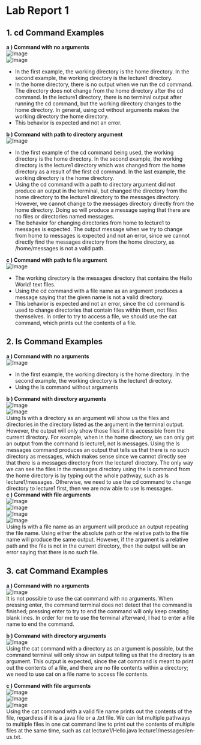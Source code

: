 # Lab Report 1 
## 1. cd Command Examples
**a ) Command with no arguments**  
![Image](CDnoarguments.PNG)  
![Image](CDnoargumentschange.PNG)  
- In the first example, the working directory is the home directory. In the second example, the working directory is the lecture1 directory.
- In the home directory, there is no output when we run the cd command. The directory does not change from the home directory after the cd command. In the lecture1 directory, there is no terminal output after running the cd command, but the working directory changes to the home directory. In general, using cd without arguments makes the working directory the home directory. 
- This behavior is expected and not an error. 


**b ) Command with path to directory argument**  
![Image](cdDirectoryError.png)  
- In the first example of the cd command being used, the working directory is the home directory. In the second example, the working directory is the lecture1 directory which was changed from the home directory as a result of the first cd command. In the last example, the working directory is the home directory.
- Using the cd command with a path to directory argument did not produce an output in the terminal, but changed the directory from the home directory to the lecture1 directory to the messages directory. However, we cannot change to the messages directory directly from the home directory. Doing so will produce a message saying that there are no files or directories named messages.
- The behavior for changing directories from home to lecture1 to messages is expected. The output message when we try to change from home to messages is expected and not an error, since we cannot directly find the messages directory from the home directory, as /home/messages is not a valid path.
  
**c ) Command with path to file argument**  
![Image](cdFile.png)  
- The working directory is the messages directory that contains the Hello World! text files.
- Using the cd command with a file name as an argument produces a message saying that the given name is not a valid directory. 
- This behavior is expected and not an error, since the cd command is used to change directories that contain files within them, not files themselves. In order to try to access a file, we should use the cat command, which prints out the contents of a file.

## 2. ls Command Examples
**a ) Command with no arguments**  
![Image](lsNoArg2.png)  
- In the first example, the working directory is the home directory. In the second example, the working directory is the lecture1 directory. 
- Using the ls command without arguments 

**b ) Command with directory arguments**  
![Image](lsDirArg.png)  
![Image](lsDirArg2.png)  
Using ls with a directory as an argument will show us the files and directories in the directory listed as the argument in the terminal output. However, the output will only show those files if it is accessible from the current directory. For example, when in the home directory, we can only get an output from the command ls lecture1, not ls messages. Using the ls messages command produces an output that tells us that there is no such directory as messages, which makes sense since we cannot directly see that there is a messages directory from the lecture1 directory. The only way we can see the files in the messages directory using the ls command from the home directory is by typing out the whole pathway, such as ls lecture1/messages. Otherwise, we need to use the cd command to change directory to lecture1 first, then we are now able to use ls messages.   
**c ) Command with file arguments**  
![Image](lsFile1.png)  
![Image](lsFile2.png)  
![Image](lsFile4.png)  
![Image](lsFile3.png)  
Using ls with a file name as an argument will produce an output repeating the file name. Using either the absolute path or the relative path to the file name will produce the same output. However, if the argument is a relative path and the file is not in the current directory, then the output will be an error saying that there is no such file.  

## 3. cat Command Examples
**a ) Command with no arguments**  
![Image](catNoArg1.png)  
It is not possible to use the cat command with no arguments. When pressing enter, the command terminal does not detect that the command is finished; pressing enter to try to end the command will only keep creating blank lines. In order for me to use the terminal afterward, I had to enter a file name to end the command.  

**b ) Command with directory arguments**  
![Image](catDirArg.png)  
Using the cat command with a directory as an argument is possible, but the command terminal will only show an output telling us that the directory is an argument. This output is expected, since the cat command is meant to print out the contents of a file, and there are no file contents within a directory; we need to use cat on a file name to access file contents.  

**c ) Command with file arguments**  
![Image](catFile1.png)  
![Image](catFile2.png)  
![Image](catFile3.png)  
Using the cat command with a valid file name prints out the contents of the file, regardless if it is a .java file or a .txt file. We can list multiple pathways to multiple files in one cat command line to print out the contents of multiple files at the same time, such as cat lecture1/Hello.java lecture1/messages/en-us.txt. 
